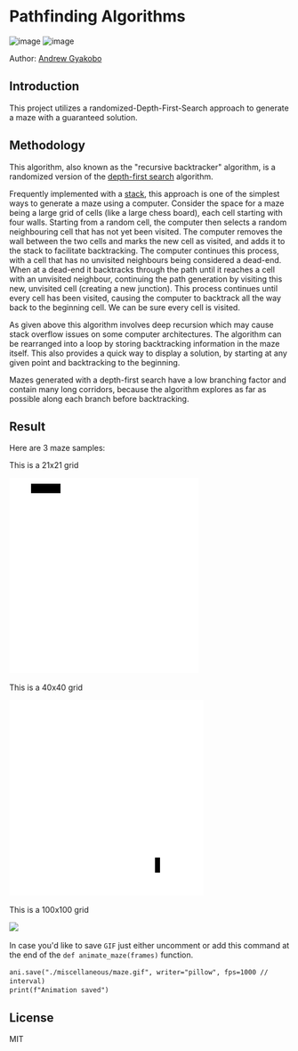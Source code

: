 # Pathfinding Algorithms 

![image](https://img.shields.io/badge/Python-FFD43B?style=for-the-badge&logo=python&logoColor=blue)
![image](https://img.shields.io/badge/windows%20terminal-4D4D4D?style=for-the-badge&logo=windows%20terminal&logoColor=white)

Author: [Andrew Gyakobo](https://github.com/Gyakobo)


## Introduction

This project utilizes a randomized-Depth-First-Search approach to generate a maze with a guaranteed solution. 

## Methodology

This algorithm, also known as the "recursive backtracker" algorithm, is a randomized version of the [depth-first search](https://en.wikipedia.org/wiki/Depth-first_search) algorithm.

Frequently implemented with a [stack](https://en.wikipedia.org/wiki/Stack_(abstract_data_type)), this approach is one of the simplest ways to generate a maze using a computer. Consider the space for a maze being a large grid of cells (like a large chess board), each cell starting with four walls. Starting from a random cell, the computer then selects a random neighbouring cell that has not yet been visited. The computer removes the wall between the two cells and marks the new cell as visited, and adds it to the stack to facilitate backtracking. The computer continues this process, with a cell that has no unvisited neighbours being considered a dead-end. When at a dead-end it backtracks through the path until it reaches a cell with an unvisited neighbour, continuing the path generation by visiting this new, unvisited cell (creating a new junction). This process continues until every cell has been visited, causing the computer to backtrack all the way back to the beginning cell. We can be sure every cell is visited.

As given above this algorithm involves deep recursion which may cause stack overflow issues on some computer architectures. The algorithm can be rearranged into a loop by storing backtracking information in the maze itself. This also provides a quick way to display a solution, by starting at any given point and backtracking to the beginning.

Mazes generated with a depth-first search have a low branching factor and contain many long corridors, because the algorithm explores as far as possible along each branch before backtracking.

## Result

Here are 3 maze samples:

This is a 21x21 grid

<img src="./miscellaneous/maze-generation.gif">

This is a 40x40 grid

<img src="./miscellaneous/maze-generation-2.gif">

This is a 100x100 grid

<img src="./miscellaneous/maze-generation-3.gif">

In case you'd like to save `GIF` just either uncomment or add this command at the end of the `def animate_maze(frames)` function.

```python3 
ani.save("./miscellaneous/maze.gif", writer="pillow", fps=1000 // interval) 
print(f"Animation saved")
```

## License
MIT